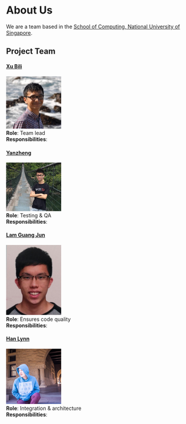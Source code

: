 # About Us

We are a team based in the [School of Computing, National University of Singapore](http://www.comp.nus.edu.sg).

## Project Team

#### [Xu Bili](http://github.com/xbili)
<img src="images/xbili.png" width="150"><br>
**Role**: Team lead<br>
**Responsibilities**:

#### [Yanzheng](http://github.com/mynameisyz)
<img src="images/mynameisyz.png" width="150"><br>
**Role**: Testing & QA<br>
**Responsibilities**:

#### [Lam Guang Jun](http://github.com/gjlam95)
<img src="images/gjlam95.png" width="150"><br>
**Role**: Ensures code quality<br>
**Responsibilities**:

#### [Han Lynn](http://github.com/hlynn93)
<img src="images/hlynn93.png" width="150"><br>
**Role**: Integration & architecture<br>
**Responsibilities**:

